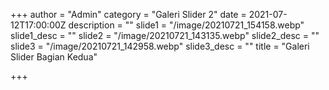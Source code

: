 +++
author = "Admin"
category = "Galeri Slider 2"
date = 2021-07-12T17:00:00Z
description = ""
slide1 = "/image/20210721_154158.webp"
slide1_desc = ""
slide2 = "/image/20210721_143135.webp"
slide2_desc = ""
slide3 = "/image/20210721_142958.webp"
slide3_desc = ""
title = "Galeri Slider Bagian Kedua"

+++

